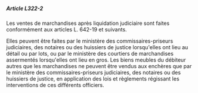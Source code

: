 ##### Article L322-2

Les ventes de marchandises après liquidation judiciaire sont faites conformément aux articles L. 642-19 et suivants.

Elles peuvent être faites par le ministère des commissaires-priseurs judiciaires, des notaires ou des huissiers de justice lorsqu'elles ont lieu au détail ou par lots, ou par le ministère des courtiers de marchandises assermentés lorsqu'elles ont lieu en gros. Les biens meubles du débiteur autres que les marchandises ne peuvent être vendus aux enchères que par le ministère des commissaires-priseurs judiciaires, des notaires ou des huissiers de justice, en application des lois et règlements régissant les interventions de ces différents officiers.

